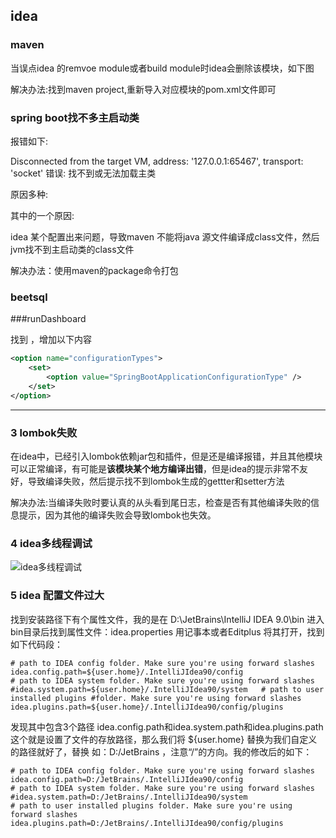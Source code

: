 ## idea

### maven

   当误点idea 的remvoe module或者build module时idea会删除该模块，如下图





解决办法:找到maven project,重新导入对应模块的pom.xml文件即可





### spring boot找不多主启动类

报错如下:

Disconnected from the target VM, address: '127.0.0.1:65467', transport: 'socket'
错误: 找不到或无法加载主类

原因多种:

其中的一个原因:

idea 某个配置出来问题，导致maven 不能将java 源文件编译成class文件，然后jvm找不到主启动类的class文件

解决办法：使用maven的package命令打包



### beetsql



###runDashboard

找到 <component name="RunDashboard">，增加以下内容

~~~xml
<option name="configurationTypes">
    <set>
        <option value="SpringBootApplicationConfigurationType" />
    </set>
</option>

~~~



---------------------

### 3  lombok失败

在idea中，已经引入lombok依赖jar包和插件，但是还是编译报错，并且其他模块可以正常编译，有可能是**该模块某个地方编译出错**，但是idea的提示非常不友好，导致编译失败，然后提示找不到lombok生成的gettter和setter方法

解决办法:当编译失败时要认真的从头看到尾日志，检查是否有其他编译失败的信息提示，因为其他的编译失败会导致lombok也失效。

### 4 idea多线程调试

![idea多线程调试](D:\resources\study\note\images\idea多线程调试.png)

### 5 idea 配置文件过大

找到安装路径下有个属性文件，我的是在 D:\JetBrains\IntelliJ IDEA 9.0\bin 进入bin目录后找到属性文件：idea.properties 用记事本或者Editplus 将其打开，找到如下代码段：

```properties
# path to IDEA config folder. Make sure you're using forward slashes  idea.config.path=${user.home}/.IntelliJIdea90/config   
# path to IDEA system folder. Make sure you're using forward slashes  #idea.system.path=${user.home}/.IntelliJIdea90/system   # path to user installed plugins #folder. Make sure you're using forward slashes  idea.plugins.path=${user.home}/.IntelliJIdea90/config/plugins 
```

发现其中包含3个路径 idea.config.path和idea.system.path和idea.plugins.path   这个就是设置了文件的存放路径，那么我们将 ${user.home} 替换为我们自定义的路径就好了，替换 如：D:/JetBrains ，注意“/”的方向。我的修改后的如下：

```properties
# path to IDEA config folder. Make sure you're using forward slashes  idea.config.path=D:/JetBrains/.IntelliJIdea90/config   
# path to IDEA system folder. Make sure you're using forward slashes  #idea.system.path=D:/JetBrains/.IntelliJIdea90/system   
# path to user installed plugins folder. Make sure you're using forward slashes  idea.plugins.path=D:/JetBrains/.IntelliJIdea90/config/plugins 
```